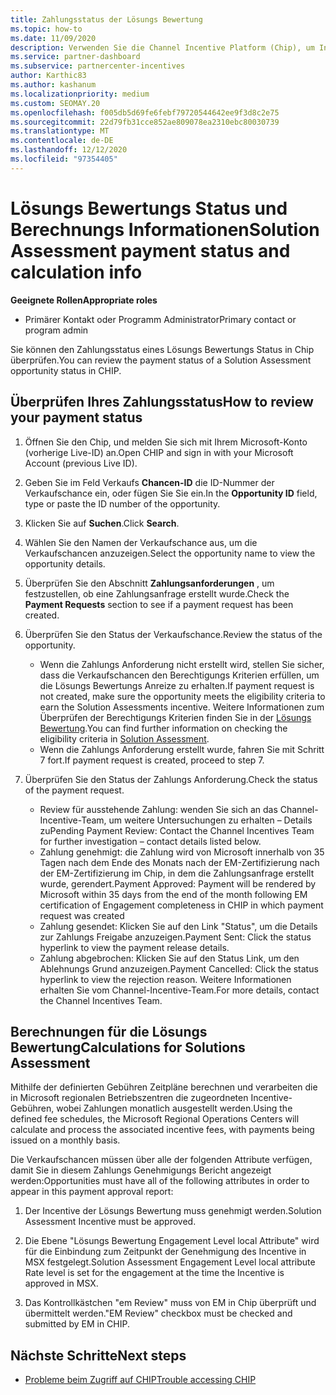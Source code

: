 ```yaml
---
title: Zahlungsstatus der Lösungs Bewertung
ms.topic: how-to
ms.date: 11/09/2020
description: Verwenden Sie die Channel Incentive Platform (Chip), um Informationen zu Lösungs Bewertungsmöglichkeiten, ihren Berechnungen und deren Zahlungsstatus zu finden.
ms.service: partner-dashboard
ms.subservice: partnercenter-incentives
author: Karthic83
ms.author: kashanum
ms.localizationpriority: medium
ms.custom: SEOMAY.20
ms.openlocfilehash: f005db5d69fe6febf79720544642ee9f3d8c2e75
ms.sourcegitcommit: 22d79fb31cce852ae809078ea2310ebc80030739
ms.translationtype: MT
ms.contentlocale: de-DE
ms.lasthandoff: 12/12/2020
ms.locfileid: "97354405"
---
```

# <a name="solution-assessment-payment-status-and-calculation-info"></a><span data-ttu-id="320ae-103">Lösungs Bewertungs Status und Berechnungs Informationen</span><span class="sxs-lookup"><span data-stu-id="320ae-103">Solution Assessment payment status and calculation info</span></span>

<span data-ttu-id="320ae-104">**Geeignete Rollen**</span><span class="sxs-lookup"><span data-stu-id="320ae-104">**Appropriate roles**</span></span>

- <span data-ttu-id="320ae-105">Primärer Kontakt oder Programm Administrator</span><span class="sxs-lookup"><span data-stu-id="320ae-105">Primary contact or program admin</span></span>

<span data-ttu-id="320ae-106">Sie können den Zahlungsstatus eines Lösungs Bewertungs Status in Chip überprüfen.</span><span class="sxs-lookup"><span data-stu-id="320ae-106">You can review the payment status of a Solution Assessment opportunity status in CHIP.</span></span>

## <a name="how-to-review-your-payment-status"></a><span data-ttu-id="320ae-107">Überprüfen Ihres Zahlungsstatus</span><span class="sxs-lookup"><span data-stu-id="320ae-107">How to review your payment status</span></span>

1. <span data-ttu-id="320ae-108">Öffnen Sie den Chip, und melden Sie sich mit Ihrem Microsoft-Konto (vorherige Live-ID) an.</span><span class="sxs-lookup"><span data-stu-id="320ae-108">Open CHIP and sign in with your Microsoft Account (previous Live ID).</span></span>
2. <span data-ttu-id="320ae-109">Geben Sie im Feld Verkaufs **Chancen-ID** die ID-Nummer der Verkaufschance ein, oder fügen Sie Sie ein.</span><span class="sxs-lookup"><span data-stu-id="320ae-109">In the **Opportunity ID** field, type or paste the ID number of the opportunity.</span></span>
3. <span data-ttu-id="320ae-110">Klicken Sie auf **Suchen**.</span><span class="sxs-lookup"><span data-stu-id="320ae-110">Click **Search**.</span></span>
4. <span data-ttu-id="320ae-111">Wählen Sie den Namen der Verkaufschance aus, um die Verkaufschancen anzuzeigen.</span><span class="sxs-lookup"><span data-stu-id="320ae-111">Select the opportunity name to view the opportunity details.</span></span>
5. <span data-ttu-id="320ae-112">Überprüfen Sie den Abschnitt **Zahlungsanforderungen** , um festzustellen, ob eine Zahlungsanfrage erstellt wurde.</span><span class="sxs-lookup"><span data-stu-id="320ae-112">Check the **Payment Requests** section to see if a payment request has been created.</span></span>
6. <span data-ttu-id="320ae-113">Überprüfen Sie den Status der Verkaufschance.</span><span class="sxs-lookup"><span data-stu-id="320ae-113">Review the status of the opportunity.</span></span>

    - <span data-ttu-id="320ae-114">Wenn die Zahlungs Anforderung nicht erstellt wird, stellen Sie sicher, dass die Verkaufschancen den Berechtigungs Kriterien erfüllen, um die Lösungs Bewertungs Anreize zu erhalten.</span><span class="sxs-lookup"><span data-stu-id="320ae-114">If payment request is not created, make sure the opportunity meets the eligibility criteria to earn the Solution Assessments incentive.</span></span> <span data-ttu-id="320ae-115">Weitere Informationen zum Überprüfen der Berechtigungs Kriterien finden Sie in der [Lösungs Bewertung](chip-solution-assessment.md).</span><span class="sxs-lookup"><span data-stu-id="320ae-115">You can find further information on checking the eligibility criteria in [Solution Assessment](chip-solution-assessment.md).</span></span>
    - <span data-ttu-id="320ae-116">Wenn die Zahlungs Anforderung erstellt wurde, fahren Sie mit Schritt 7 fort.</span><span class="sxs-lookup"><span data-stu-id="320ae-116">If payment request is created, proceed to step 7.</span></span>
7. <span data-ttu-id="320ae-117">Überprüfen Sie den Status der Zahlungs Anforderung.</span><span class="sxs-lookup"><span data-stu-id="320ae-117">Check the status of the payment request.</span></span>

    - <span data-ttu-id="320ae-118">Review für ausstehende Zahlung: wenden Sie sich an das Channel-Incentive-Team, um weitere Untersuchungen zu erhalten – Details zu</span><span class="sxs-lookup"><span data-stu-id="320ae-118">Pending Payment Review: Contact the Channel Incentives Team for further investigation – contact details listed below.</span></span>
    - <span data-ttu-id="320ae-119">Zahlung genehmigt: die Zahlung wird von Microsoft innerhalb von 35 Tagen nach dem Ende des Monats nach der EM-Zertifizierung nach der EM-Zertifizierung im Chip, in dem die Zahlungsanfrage erstellt wurde, gerendert.</span><span class="sxs-lookup"><span data-stu-id="320ae-119">Payment Approved: Payment will be rendered by Microsoft within 35 days from the end of the month following EM certification of Engagement completeness in CHIP in which payment request was created</span></span>
    -  <span data-ttu-id="320ae-120">Zahlung gesendet: Klicken Sie auf den Link "Status", um die Details zur Zahlungs Freigabe anzuzeigen.</span><span class="sxs-lookup"><span data-stu-id="320ae-120">Payment Sent: Click the status hyperlink to view the payment release details.</span></span>
    - <span data-ttu-id="320ae-121">Zahlung abgebrochen: Klicken Sie auf den Status Link, um den Ablehnungs Grund anzuzeigen.</span><span class="sxs-lookup"><span data-stu-id="320ae-121">Payment Cancelled: Click the status hyperlink to view the rejection reason.</span></span> <span data-ttu-id="320ae-122">Weitere Informationen erhalten Sie vom Channel-Incentive-Team.</span><span class="sxs-lookup"><span data-stu-id="320ae-122">For more details, contact the Channel Incentives Team.</span></span>

## <a name="calculations-for-solutions-assessment"></a><span data-ttu-id="320ae-123">Berechnungen für die Lösungs Bewertung</span><span class="sxs-lookup"><span data-stu-id="320ae-123">Calculations for Solutions Assessment</span></span>

<span data-ttu-id="320ae-124">Mithilfe der definierten Gebühren Zeitpläne berechnen und verarbeiten die in Microsoft regionalen Betriebszentren die zugeordneten Incentive-Gebühren, wobei Zahlungen monatlich ausgestellt werden.</span><span class="sxs-lookup"><span data-stu-id="320ae-124">Using the defined fee schedules, the Microsoft Regional Operations Centers will calculate and process the associated incentive fees, with payments being issued on a monthly basis.</span></span>

<span data-ttu-id="320ae-125">Die Verkaufschancen müssen über alle der folgenden Attribute verfügen, damit Sie in diesem Zahlungs Genehmigungs Bericht angezeigt werden:</span><span class="sxs-lookup"><span data-stu-id="320ae-125">Opportunities must have all of the following attributes in order to appear in this payment approval report:</span></span>

1. <span data-ttu-id="320ae-126">Der Incentive der Lösungs Bewertung muss genehmigt werden.</span><span class="sxs-lookup"><span data-stu-id="320ae-126">Solution Assessment Incentive must be approved.</span></span>

1. <span data-ttu-id="320ae-127">Die Ebene "Lösungs Bewertung Engagement Level local Attribute" wird für die Einbindung zum Zeitpunkt der Genehmigung des Incentive in MSX festgelegt.</span><span class="sxs-lookup"><span data-stu-id="320ae-127">Solution Assessment Engagement Level local attribute Rate level is set for the engagement at the time the Incentive is approved in MSX.</span></span>
 
1. <span data-ttu-id="320ae-128">Das Kontrollkästchen "em Review" muss von EM in Chip überprüft und übermittelt werden.</span><span class="sxs-lookup"><span data-stu-id="320ae-128">"EM Review" checkbox must be checked and submitted by EM in CHIP.</span></span>

## <a name="next-steps"></a><span data-ttu-id="320ae-129">Nächste Schritte</span><span class="sxs-lookup"><span data-stu-id="320ae-129">Next steps</span></span>

- [<span data-ttu-id="320ae-130">Probleme beim Zugriff auf CHIP</span><span class="sxs-lookup"><span data-stu-id="320ae-130">Trouble accessing CHIP</span></span>](chip-access-trouble.md) 
